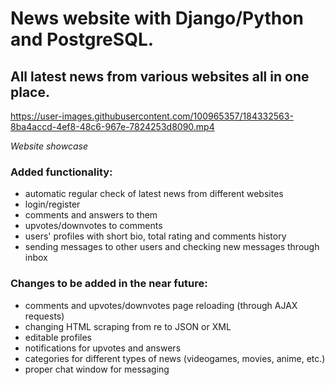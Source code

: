 # News website with Django/Python and PostgreSQL.
## All latest news from various websites all in one place.

https://user-images.githubusercontent.com/100965357/184332563-8ba4accd-4ef8-48c6-967e-7824253d8090.mp4

_Website showcase_

### Added functionality:
- automatic regular check of latest news from different websites
- login/register
- comments and answers to them
- upvotes/downvotes to comments
- users' profiles with short bio, total rating and comments history
- sending messages to other users and checking new messages through inbox


### Changes to be added in the near future:
- comments and upvotes/downvotes page reloading (through AJAX requests)
- changing HTML scraping from re to JSON or XML
- editable profiles
- notifications for upvotes and answers
- categories for different types of news (videogames, movies, anime, etc.)
- proper chat window for messaging
